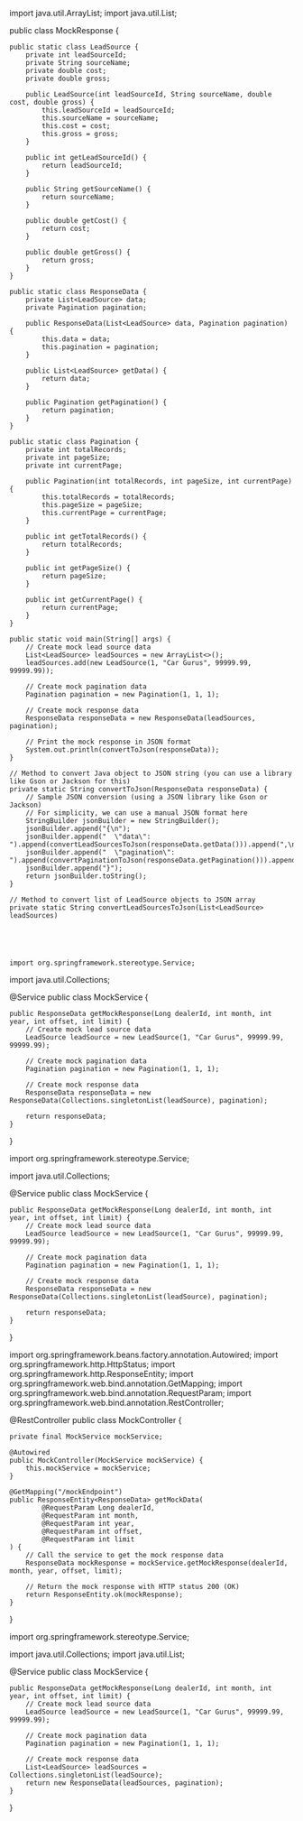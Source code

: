 import java.util.ArrayList;
import java.util.List;

public class MockResponse {

    public static class LeadSource {
        private int leadSourceId;
        private String sourceName;
        private double cost;
        private double gross;

        public LeadSource(int leadSourceId, String sourceName, double cost, double gross) {
            this.leadSourceId = leadSourceId;
            this.sourceName = sourceName;
            this.cost = cost;
            this.gross = gross;
        }

        public int getLeadSourceId() {
            return leadSourceId;
        }

        public String getSourceName() {
            return sourceName;
        }

        public double getCost() {
            return cost;
        }

        public double getGross() {
            return gross;
        }
    }

    public static class ResponseData {
        private List<LeadSource> data;
        private Pagination pagination;

        public ResponseData(List<LeadSource> data, Pagination pagination) {
            this.data = data;
            this.pagination = pagination;
        }

        public List<LeadSource> getData() {
            return data;
        }

        public Pagination getPagination() {
            return pagination;
        }
    }

    public static class Pagination {
        private int totalRecords;
        private int pageSize;
        private int currentPage;

        public Pagination(int totalRecords, int pageSize, int currentPage) {
            this.totalRecords = totalRecords;
            this.pageSize = pageSize;
            this.currentPage = currentPage;
        }

        public int getTotalRecords() {
            return totalRecords;
        }

        public int getPageSize() {
            return pageSize;
        }

        public int getCurrentPage() {
            return currentPage;
        }
    }

    public static void main(String[] args) {
        // Create mock lead source data
        List<LeadSource> leadSources = new ArrayList<>();
        leadSources.add(new LeadSource(1, "Car Gurus", 99999.99, 99999.99));

        // Create mock pagination data
        Pagination pagination = new Pagination(1, 1, 1);

        // Create mock response data
        ResponseData responseData = new ResponseData(leadSources, pagination);

        // Print the mock response in JSON format
        System.out.println(convertToJson(responseData));
    }

    // Method to convert Java object to JSON string (you can use a library like Gson or Jackson for this)
    private static String convertToJson(ResponseData responseData) {
        // Sample JSON conversion (using a JSON library like Gson or Jackson)
        // For simplicity, we can use a manual JSON format here
        StringBuilder jsonBuilder = new StringBuilder();
        jsonBuilder.append("{\n");
        jsonBuilder.append("  \"data\": ").append(convertLeadSourcesToJson(responseData.getData())).append(",\n");
        jsonBuilder.append("  \"pagination\": ").append(convertPaginationToJson(responseData.getPagination())).append("\n");
        jsonBuilder.append("}");
        return jsonBuilder.toString();
    }

    // Method to convert list of LeadSource objects to JSON array
    private static String convertLeadSourcesToJson(List<LeadSource> leadSources) 





    import org.springframework.stereotype.Service;

import java.util.Collections;

@Service
public class MockService {

    public ResponseData getMockResponse(Long dealerId, int month, int year, int offset, int limit) {
        // Create mock lead source data
        LeadSource leadSource = new LeadSource(1, "Car Gurus", 99999.99, 99999.99);

        // Create mock pagination data
        Pagination pagination = new Pagination(1, 1, 1);

        // Create mock response data
        ResponseData responseData = new ResponseData(Collections.singletonList(leadSource), pagination);

        return responseData;
    }
}

import org.springframework.stereotype.Service;

import java.util.Collections;

@Service
public class MockService {

    public ResponseData getMockResponse(Long dealerId, int month, int year, int offset, int limit) {
        // Create mock lead source data
        LeadSource leadSource = new LeadSource(1, "Car Gurus", 99999.99, 99999.99);

        // Create mock pagination data
        Pagination pagination = new Pagination(1, 1, 1);

        // Create mock response data
        ResponseData responseData = new ResponseData(Collections.singletonList(leadSource), pagination);

        return responseData;
    }
}





import org.springframework.beans.factory.annotation.Autowired;
import org.springframework.http.HttpStatus;
import org.springframework.http.ResponseEntity;
import org.springframework.web.bind.annotation.GetMapping;
import org.springframework.web.bind.annotation.RequestParam;
import org.springframework.web.bind.annotation.RestController;

@RestController
public class MockController {

    private final MockService mockService;

    @Autowired
    public MockController(MockService mockService) {
        this.mockService = mockService;
    }

    @GetMapping("/mockEndpoint")
    public ResponseEntity<ResponseData> getMockData(
            @RequestParam Long dealerId,
            @RequestParam int month,
            @RequestParam int year,
            @RequestParam int offset,
            @RequestParam int limit
    ) {
        // Call the service to get the mock response data
        ResponseData mockResponse = mockService.getMockResponse(dealerId, month, year, offset, limit);

        // Return the mock response with HTTP status 200 (OK)
        return ResponseEntity.ok(mockResponse);
    }
}


import org.springframework.stereotype.Service;

import java.util.Collections;
import java.util.List;

@Service
public class MockService {

    public ResponseData getMockResponse(Long dealerId, int month, int year, int offset, int limit) {
        // Create mock lead source data
        LeadSource leadSource = new LeadSource(1, "Car Gurus", 99999.99, 99999.99);

        // Create mock pagination data
        Pagination pagination = new Pagination(1, 1, 1);

        // Create mock response data
        List<LeadSource> leadSources = Collections.singletonList(leadSource);
        return new ResponseData(leadSources, pagination);
    }
}



